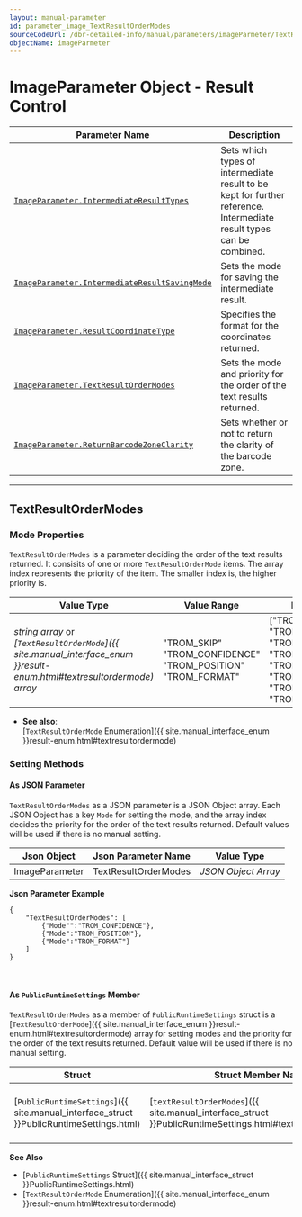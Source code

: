 ```yaml
---
layout: manual-parameter
id: parameter_image_TextResultOrderModes
sourceCodeUrl: /dbr-detailed-info/manual/parameters/imageParmeter/TextResultOrderModes.md
objectName: imageParmeter
---
```


# ImageParameter Object - Result Control

 | Parameter Name | Description |
 | -------------- | ----------- | 
 | [`ImageParameter.IntermediateResultTypes`](result-control.md#intermediateresulttypes) | Sets which types of intermediate result to be kept for further reference. Intermediate result types can be combined. | 
 | [`ImageParameter.IntermediateResultSavingMode`](IntermediateResultSavingMode.md#intermediateresultsavingmode) | Sets the mode for saving the intermediate result. | 
 | [`ImageParameter.ResultCoordinateType`](result-control.md#resultcoordinatetype) | Specifies the format for the coordinates returned. | 
 | [`ImageParameter.TextResultOrderModes`](#textresultordermodes) | Sets the mode and priority for the order of the text results returned. | 
 | [`ImageParameter.ReturnBarcodeZoneClarity`](result-control.md#returnbarcodezoneclarity) | Sets whether or not to return the clarity of the barcode zone. |  

---

## TextResultOrderModes

### Mode Properties
`TextResultOrderModes` is a parameter deciding the order of the text results returned. It consisits of one or more `TextResultOrderMode` items. The array index represents the priority of the item. The smaller index is, the higher priority is.

| Value Type | Value Range | Default Value |
| ---------- | ----------- | ------------- |
| *string array* or *[`TextResultOrderMode`]({{ site.manual_interface_enum }}result-enum.html#textresultordermode) array* | "TROM_SKIP"<br>"TROM_CONFIDENCE"<br>"TROM_POSITION"<br>"TROM_FORMAT" | ["TROM_CONFIDENCE", "TROM_POSITION", "TROM_FORMAT", "TROM_SKIP", "TROM_SKIP", "TROM_SKIP", "TROM_SKIP", "TROM_SKIP"] |

- **See also**:   
    [`TextResultOrderMode` Enumeration]({{ site.manual_interface_enum }}result-enum.html#textresultordermode)
    
    
### Setting Methods

#### As JSON Parameter
`TextResultOrderModes` as a JSON parameter is a JSON Object array. Each JSON Object has a key `Mode` for setting the mode, and the array index decides the priority for the order of the text results returned. Default values will be used if there is no manual setting.


| Json Object |	Json Parameter Name | Value Type |
| ----------- | ------------------- | ---------- |
| ImageParameter | TextResultOrderModes | *JSON Object Array* | 

**Json Parameter Example**   
```
{
    "TextResultOrderModes": [
        {"Mode"":"TROM_CONFIDENCE"},
        {"Mode":"TROM_POSITION"},
        {"Mode":"TROM_FORMAT"}
    ]
}
```

&nbsp;


#### As `PublicRuntimeSettings` Member
`TextResultOrderModes` as a member of `PublicRuntimeSettings` struct is a [`TextResultOrderMode`]({{ site.manual_interface_enum }}result-enum.html#textresultordermode) array for setting modes and the priority for the order of the text results returned. Default value will be used if there is no manual setting.

| Struct |	Struct Member Name | Value Type |
| ------ | ------------------ | ---------- |
| [`PublicRuntimeSettings`]({{ site.manual_interface_struct }}PublicRuntimeSettings.html) | [`textResultOrderModes`]({{ site.manual_interface_struct }}PublicRuntimeSettings.html#textresultordermodes) | [`TextResultOrderMode`]({{ site.manual_interface_enum }}result-enum.html#textresultordermode)[8] |

**See Also**    
- [`PublicRuntimeSettings` Struct]({{ site.manual_interface_struct }}PublicRuntimeSettings.html)
- [`TextResultOrderMode` Enumeration]({{ site.manual_interface_enum }}result-enum.html#textresultordermode)

